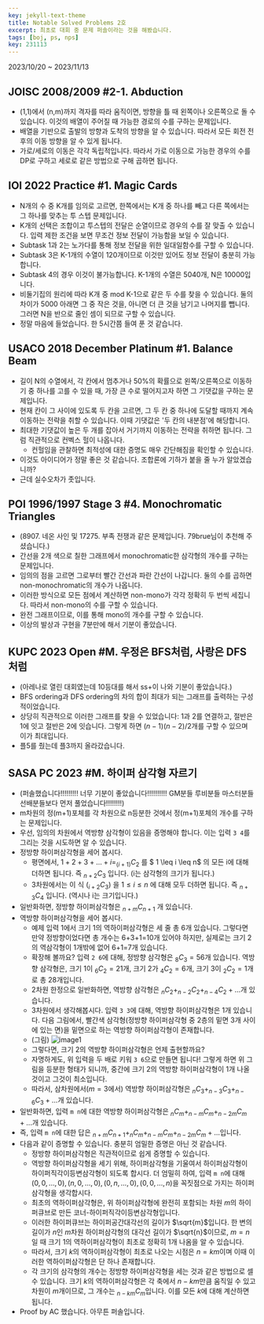 ```yaml
---
key: jekyll-text-theme
title: Notable Solved Problems 2호
excerpt: 최초로 대회 중 문제 퍼솔이라는 것을 해봤습니다.
tags: [boj, ps, nps]
key: 231113
---
```

2023/10/20 ~ 2023/11/13
## JOISC 2008/2009 #2-1. Abduction
- (1,1)에서 (n,m)까지 격자를 따라 움직이면, 방향을 틀 때 왼쪽이나 오른쪽으로 돌 수 있습니다. 이것의 배열이 주어질 때 가능한 경로의 수를 구하는 문제입니다.
- 배열을 기반으로 출발의 방향과 도착의 방향을 알 수 있습니다. 따라서 모든 회전 전후의 이동 방향을 알 수 있게 됩니다.
- 가로/세로의 이동은 각각 독립적입니다. 따라서 가로 이동으로 가능한 경우의 수를 DP로 구하고 세로로 같은 방법으로 구해 곱하면 됩니다.

## IOI 2022 Practice #1. Magic Cards
- N개의 수 중 K개를 임의로 고르면, 한쪽에서는 K개 중 하나를 빼고 다른 쪽에서는 그 하나를 맞추는 투 스텝 문제입니다.
- K개의 선택은 조합이고 투스텝의 전달은 순열이므로 경우의 수를 잘 맞출 수 있습니다. 입력 제한 조건을 보면 무조건 정보 전달이 가능함을 보일 수 있습니다.
- Subtask 1과 2는 노가다를 통해 정보 전달을 위한 일대일함수를 구할 수 있습니다.
- Subtask 3은 K-1개의 수열이 120개이므로 이것만 있어도 정보 전달이 충분히 가능합니다.
- Subtask 4의 경우 이것이 불가능합니다. K-1개의 수열은 5040개, N은 10000입니다.
- 비둘기집의 원리에 따라 K개 중 mod K-1으로 같은 두 수를 찾을 수 있습니다. 둘의 차이가 5000 아래면 그 중 작은 것을, 아니면 더 큰 것을 남기고 나머지를 뺍니다. 그러면 N을 반으로 줄인 셈이 되므로 구할 수 있습니다.
- 정말 마음에 들었습니다. 한 5시간쯤 들여 푼 것 같습니다.

## USACO 2018 December Platinum #1. Balance Beam
- 길이 N의 수열에서, 각 칸에서 멈추거나 50%의 확률으로 왼쪽/오른쪽으로 이동하기 중 하나를 고를 수 있을 때, 가장 큰 수로 떨어지고자 하면 그 기댓값을 구하는 문제입니다.
- 현재 칸이 그 사이에 있도록 두 칸을 고르면, 그 두 칸 중 하나에 도달할 때까지 계속 이동하는 전략을 취할 수 있습니다. 이때 기댓값은 '두 칸의 내분점'에 해당합니다.
- 최대한 기댓값이 높은 두 개를 잡아서 거기까지 이동하는 전략을 취하면 됩니다. 그럼 직관적으로 컨벡스 헐이 나옵니다.
	- 컨헐임을 관찰하면 최적성에 대한 증명도 매우 간단해짐을 확인할 수 있습니다.
- 이것도 아이디어가 정말 좋은 것 같습니다. 조합론에 기하가 붙을 줄 누가 알았겠습니까?
- 근데 실수오차가 좃입니다.

## POI 1996/1997 Stage 3 #4. Monochromatic Triangles
- (8907. 네온 사인 및 17275. 부족 전쟁과 같은 문제입니다. 79brue님이 추천해 주셨습니다.)
- 간선을 2개 색으로 칠한 그래프에서 monochromatic한 삼각형의 개수를 구하는 문제입니다.
- 임의의 점을 고르면 그로부터 빨간 간선과 파란 간선이 나갑니다. 둘의 수를 곱하면 non-monochromatic의 개수가 나옵니다.
- 이러한 방식으로 모든 점에서 계산하면 non-mono가 각각 정확히 두 번씩 세집니다. 따라서 non-mono의 수를 구할 수 있습니다.
- 완전 그래프이므로, 이를 통해 mono의 개수를 구할 수 있습니다.
- 이상의 발상과 구현을 7분만에 해서 기분이 좋았습니다.

## KUPC 2023 Open #M. 우정은 BFS처럼, 사랑은 DFS처럼
- (아레나로 열린 대회였는데 10등대를 해서 ss+이 나와 기분이 좋았습니다.)
- BFS ordering과 DFS ordering의 차의 합이 최대가 되는 그래프를 출력하는 구성적이었습니다.
- 상당히 직관적으로 이러한 그래프를 찾을 수 있었습니다: 1과 2를 연결하고, 절반은 1에 잇고 절반은 2에 잇습니다. 그렇게 하면 $(n-1)(n-2)/2$개를 구할 수 있으며 이가 최대입니다.
- 플5를 줬는데 플3까지 올라갔습니다.

## SASA PC 2023 #M. 하이퍼 삼각형 자르기
- (퍼솔했습니다!!!!!!!!! 너무 기분이 좋았습니다!!!!!!!!!! GM분들 루비분들 마스터분들 선배분들보다 먼저 풀었습니다!!!!!!!!)
- m차원의 정(m+1)포체를 각 차원으로 n등분한 것에서 정(m+1)포체의 개수를 구하는 문제입니다.
- 우선, 임의의 차원에서 역방향 삼각형이 있음을 증명해야 합니다. 이는 입력 `3 4`를 그리는 것을 시도하면 알 수 있습니다.
- 정방향 하이퍼삼각형을 세어 봅시다. 
	- 평면에서, $1+2+3+...+i=_{(i+1)}C_2$ 를 $ 1 \leq i \leq n$ 의 모든 i에 대해 더하면 됩니다. 즉 $_{n+2}C_3$ 입니다. (i는 삼각형의 크기가 됩니다.)
	- 3차원에서는 이 식 ($_{i+2}C_3$) 을 $1 \leq i \leq n$ 에 대해 모두 더하면 됩니다. 즉 $_{n+3}C_4$ 입니다. (역시나 i는 크기입니다.)
- 일반화하면, 정방향 하이퍼삼각형은 $_{n+m}C_{n+1}$ 개 있습니다.
- 역방향 하이퍼삼각형을 세어 봅시다. 
	- 예제 입력 1에서 크기 1의 역하이퍼삼각형은 세 줄 총 6개 있습니다. 그렇다면 만약 정방향이었다면 총 개수는 6+3+1=10개 있어야 하지만, 실제로는 크기 2의 역삼각형이 1개밖에 없어 6+1=7개 있습니다.
	- 확장해 볼까요? 입력 `2 6`에 대해, 정방향 삼각형은 $_8C_3=56$개 있습니다. 역방향 삼각형은, 크기 1이 $_6C_2=21$개, 크기 2가 $_4C_2=6$개, 크기 3이 $_2C_2=1$개로 총 28개입니다.
	- 2차원 한정으로 일반화하면, 역방향 삼각형은 $_nC_2+_{n-2}C_2+_{n-4}C_2+...$개 있습니다.
	- 3차원에서 생각해봅시다. 입력 `3 3`에 대해, 역방향 하이퍼삼각형은 1개 있습니다. 다음 그림에서, 빨간색 삼각형(정방향 하이퍼삼각형 중 2층의 밑면 3개 사이에 있는 면)을 밑면으로 하는 역방향 하이퍼삼각형이 존재합니다.
	- (그림) ![image1](https://cdn.discordapp.com/attachments/1061109708481642549/1173410896337444864/image.png?ex=6563db0e&is=6551660e&hm=bd566a3b8d3af9c4f7fd8e5821722768b244f81e181bf6bf9ef7fc03b322724a&)
	- 그렇다면, 크기 2의 역방향 하이퍼삼각형은 언제 출현할까요?
	- 자명하게도, 위 입력을 두 배로 키워 `3 6`으로 만들면 됩니다! 그렇게 하면 위 그림을 등분한 형태가 되니까, 중간에 크기 2의 역방향 하이퍼삼각형이 1개 나올 것이고 그것이 최소입니다.
	- 따라서, 삼차원에서($m=3$에서) 역방향 하이퍼삼각형은 $_nC_3+_{n-3}C_3+_{n-6}C_3+...$개 있습니다.
- 일반화하면, 입력 `m n`에 대한 역방향 하이퍼삼각형은 $_nC_m+_{n-m}C_m+_{n-2m}C_m+...$개 있습니다.
- 즉, 입력 `m n`에 대한 답은 $_{n+m}C_{n+1}+_nC_m+_{n-m}C_m+_{n-2m}C_m+...$입니다.
- 다음과 같이 증명할 수 있습니다. 충분히 엄밀한 증명은 아닌 것 같습니다.
	- 정방향 하이퍼삼각형은 직관적이므로 쉽게 증명할 수 있습니다.
	- 역방향 하이퍼삼각형을 세기 위해, 하이퍼삼각형을 기울여서 하이퍼삼각형이 하이퍼직각이등변삼각형이 되도록 합시다. 더 엄밀히 하여, 입력 `m n`에 대해 $(0, 0, ..., 0), (n, 0, ..., 0), (0, n, ..., 0), (0, 0, ..., n)$을 꼭짓점으로 가지는 하이퍼삼각형을 생각합시다.
	- 최초의 역하이퍼삼각형은, 위 하이퍼삼각형에 완전히 포함되는 차원 $m$의 하이퍼큐브로 만든 코너-하이퍼직각이등변삼각형입니다.
	- 이러한 하이퍼큐브는 하이퍼공간대각선의 길이가 $\sqrt{m}$입니다. 한 변의 길이가 $n$인 $m$차원 하이퍼삼각형의 대각선 길이가 $\sqrt{n}$이므로, $m=n$일 때 크기 1의 역하이퍼삼각형이 최초로 정확히 1개 나옴을 알 수 있습니다.
	- 따라서, 크기 $k$의 역하이퍼삼각형이 최초로 나오는 시점은 $n=km$이며 이때 이러한 역하이퍼삼각형은 단 하나 존재합니다.
	- 각 크기의 삼각형의 개수는 정방향 하이퍼삼각형을 세는 것과 같은 방법으로 셀 수 있습니다. 크기 $k$의 역하이퍼삼각형은 각 축에서 $n-km$만큼 움직일 수 있고 차원이 $m$개이므로, 그 개수는 $_{n-km}C_m$입니다. 이를 모든 $k$에 대해 계산하면 됩니다.
- Proof by AC 했습니다. 아무튼 퍼솔입니다.

